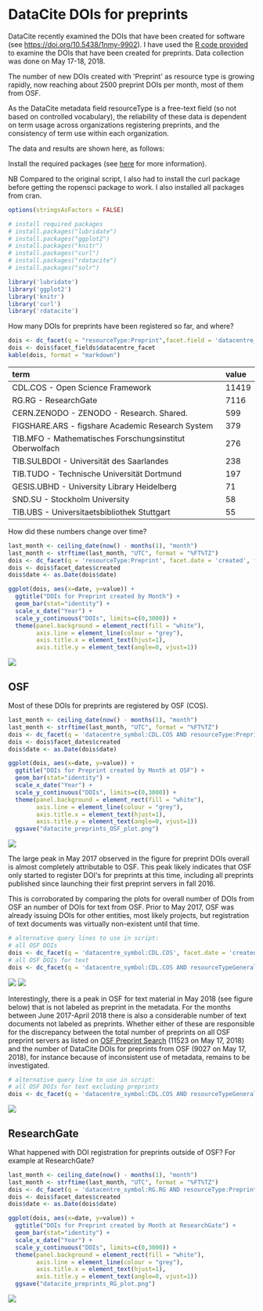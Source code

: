 # DataCite DOIs for preprints

DataCite recently examined the DOIs that have been created for software (see https://doi.org/10.5438/1nmy-9902).
I have used the [R code provided](https://github.com/datacite/metadata-reports/blob/master/software/index.md) to examine the DOIs that have been created for preprints. Data collection was done on May 17-18, 2018. 

The number of new DOIs created with 'Preprint' as resource type is growing rapidly, now reaching about 2500 preprint DOIs per month, most of them from OSF. 

As the DataCite metadata field resourceType is a free-text field (so not based on controlled vocabulary), the reliability of these data is dependent on term usage across organizations registering preprints, and the consistency of term use within each organization. 

The data and results are shown here, as follows:  


Install the required packages (see [here](https://github.com/ropensci/rdatacite) for more information).

NB Compared to the original script, I also had to install the curl package before getting the ropensci package to work. 
I also installed all packages from cran. 

```r
options(stringsAsFactors = FALSE)

# install required packages
# install.packages("lubridate")
# install.packages("ggplot2")
# install.packages("knitr")
# install.packages("curl")
# install.packages("rdatacite")
# install.packages("solr")

library('lubridate')
library('ggplot2')
library('knitr')
library('curl')
library('rdatacite')
```

How many DOIs for preprints have been registered so far, and where?


```r
dois <- dc_facet(q = "resourceType:Preprint",facet.field = 'datacentre_facet', facet.sort = 'count', facet.limit = 10)
dois <- dois$facet_fields$datacentre_facet
kable(dois, format = "markdown")
```

|term                                                    |value |
|:-------------------------------------------------------|:-----|
|CDL.COS - Open Science Framework                        |11419 |
|RG.RG - ResearchGate                                    |7116  |
|CERN.ZENODO - ZENODO - Research. Shared.                |599   |
|FIGSHARE.ARS - figshare Academic Research System        |379   |
|TIB.MFO - Mathematisches Forschungsinstitut Oberwolfach |276   |
|TIB.SULBDOI - Universität des Saarlandes                |238   |
|TIB.TUDO - Technische Universität Dortmund              |197   |
|GESIS.UBHD - University Library Heidelberg              |71    |
|SND.SU - Stockholm University                           |58    |
|TIB.UBS - Universitaetsbibliothek Stuttgart             |55    |


How did these numbers change over time?

```r
last_month <- ceiling_date(now() - months(1), "month")
last_month <- strftime(last_month, "UTC", format = "%FT%TZ")
dois <- dc_facet(q = 'resourceType:Preprint', facet.date = 'created', facet.date.start = "2013-01-01T00:00:00Z", facet.date.end = last_month, facet.date.gap = "+1MONTH")
dois <- dois$facet_dates$created
dois$date <- as.Date(dois$date)
```


```r
ggplot(dois, aes(x=date, y=value)) +
  ggtitle("DOIs for Preprint created by Month") +
  geom_bar(stat="identity") + 
  scale_x_date("Year") +
  scale_y_continuous("DOIs", limits=c(0,3000)) +
  theme(panel.background = element_rect(fill = "white"),
        axis.line = element_line(colour = "grey"),
        axis.title.x = element_text(hjust=1),
        axis.title.y = element_text(angle=0, vjust=1))
```

![](figure/datacite_preprints_plot.png)<!-- -->



## OSF


Most of these DOIs for preprints are registered by OSF (COS). 


```r
last_month <- ceiling_date(now() - months(1), "month")
last_month <- strftime(last_month, "UTC", format = "%FT%TZ")
dois <- dc_facet(q = 'datacentre_symbol:CDL.COS AND resourceType:Preprint', facet.date = 'created', facet.date.start = "2013-01-01T00:00:00Z", facet.date.end = last_month, facet.date.gap = "+1MONTH")
dois <- dois$facet_dates$created
dois$date <- as.Date(dois$date)
```


```r
ggplot(dois, aes(x=date, y=value)) +
  ggtitle("DOIs for Preprint created by Month at OSF") +
  geom_bar(stat="identity") + 
  scale_x_date("Year") +
  scale_y_continuous("DOIs", limits=c(0,3000)) +
  theme(panel.background = element_rect(fill = "white"),
        axis.line = element_line(colour = "grey"),
        axis.title.x = element_text(hjust=1),
        axis.title.y = element_text(angle=0, vjust=1)) 
  ggsave("datacite_preprints_OSF_plot.png") 
```

![](figure/datacite_preprints_OSF_plot.png)<!-- -->

The large peak in May 2017 observed in the figure for preprint DOIs overall is almost completely attributable to OSF. This peak likely indicates that OSF only started to register DOI's for preprints at this time, including all preprints published since launching their first preprint servers in fall 2016. 

This is corroborated by comparing the plots for overall number of DOIs from OSF an number of DOIs for text from OSF. 
Prior to May 2017, OSF was already issuing DOIs for other entities, most likely projects, but registration of text documents was virtually non-existent until that time.  

```r
# alternative query lines to use in script:
# all OSF DOIs
dois <- dc_facet(q = 'datacentre_symbol:CDL.COS', facet.date = 'created', facet.date.start = "2013-01-01T00:00:00Z", facet.date.end = last_month, facet.date.gap = "+1MONTH")
# all OSF DOIs for text
dois <- dc_facet(q = 'datacentre_symbol:CDL.COS AND resourceTypeGeneral:Text', facet.date = 'created', facet.date.start = "2013-01-01T00:00:00Z", facet.date.end = last_month, facet.date.gap = "+1MONTH")
```

![](figure/datacite_OSF_plot.png)<!-- -->
![](figure/datacite_text_OSF_plot.png)<!-- -->

Interestingly, there is a peak in OSF for text material in May 2018 (see figure below) that is not labeled as preprint in the metadata. For the months between June 2017-April 2018 there is also a considerable number of text documents not labeled as preprints. Whether either of these are responsible for the discrepancy between the total number of preprints on all OSF preprint servers as listed on [OSF Preprint Search](https://osf.io/preprints/discover) (11523 on May 17, 2018) and the number of DataCite DOIs for preprints from OSF (9027 on May 17, 2018), for instance because of inconsistent use of metadata, remains to be investigated.  

```r
# alternative query line to use in script:
# all OSF DOIs for text excluding preprints
dois <- dc_facet(q = 'datacentre_symbol:CDL.COS AND resourceTypeGeneral:Text NOT resourceType:Preprint', facet.date = 'created', facet.date.start = "2013-01-01T00:00:00Z", facet.date.end = last_month, facet.date.gap = "+1MONTH")
```

![](figure/datacite_OSF_text-not-preprint_plot.png)<!-- --> 

## ResearchGate

What happened with DOI registration for preprints outside of OSF? For example at ResearchGate?

```r
last_month <- ceiling_date(now() - months(1), "month")
last_month <- strftime(last_month, "UTC", format = "%FT%TZ")
dois <- dc_facet(q = 'datacentre_symbol:RG.RG AND resourceType:Preprint', facet.date = 'created', facet.date.start = "2013-01-01T00:00:00Z", facet.date.end = last_month, facet.date.gap = "+1MONTH")
dois <- dois$facet_dates$created
dois$date <- as.Date(dois$date)
```


```r
ggplot(dois, aes(x=date, y=value)) +
  ggtitle("DOIs for Preprint created by Month at ResearchGate") +
  geom_bar(stat="identity") + 
  scale_x_date("Year") +
  scale_y_continuous("DOIs", limits=c(0,3000)) +
  theme(panel.background = element_rect(fill = "white"),
        axis.line = element_line(colour = "grey"),
        axis.title.x = element_text(hjust=1),
        axis.title.y = element_text(angle=0, vjust=1)) 
  ggsave("datacite_preprints_RG_plot.png") 
```

![](figure/datacite_preprints_RG_plot.png)<!-- -->
